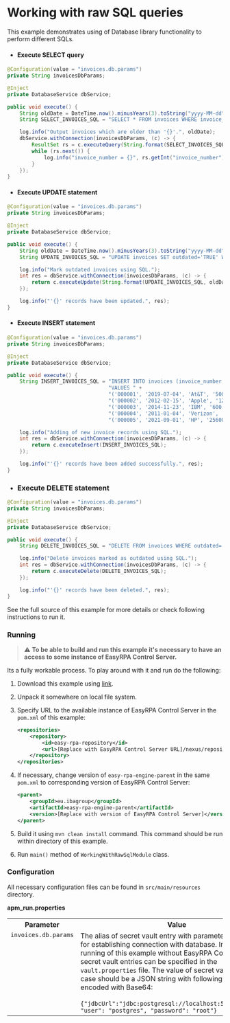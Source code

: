 # Working with raw SQL queries

This example demonstrates using of Database library functionality to perform different SQLs.

* #### Execute SELECT query

```Java
@Configuration(value = "invoices.db.params")
private String invoicesDbParams;

@Inject
private DatabaseService dbService;

public void execute() {
    String oldDate = DateTime.now().minusYears(3).toString("yyyy-MM-dd");
    String SELECT_INVOICES_SQL = "SELECT * FROM invoices WHERE invoice_date < '%s';";

    log.info("Output invoices which are older than '{}'.", oldDate);
    dbService.withConnection(invoicesDbParams, (c) -> {
        ResultSet rs = c.executeQuery(String.format(SELECT_INVOICES_SQL, oldDate));
        while (rs.next()) {
            log.info("invoice_number = {}", rs.getInt("invoice_number"));
        }
    });
}
```

* #### Execute UPDATE statement

```Java
@Configuration(value = "invoices.db.params")
private String invoicesDbParams;

@Inject
private DatabaseService dbService;

public void execute() {
    String oldDate = DateTime.now().minusYears(3).toString("yyyy-MM-dd");
    String UPDATE_INVOICES_SQL = "UPDATE invoices SET outdated='TRUE' WHERE invoice_date < '%s';";

    log.info("Mark outdated invoices using SQL.");
    int res = dbService.withConnection(invoicesDbParams, (c) -> {
        return c.executeUpdate(String.format(UPDATE_INVOICES_SQL, oldDate));
    });

    log.info("'{}' records have been updated.", res);
}
```

* #### Execute INSERT statement

```Java
@Configuration(value = "invoices.db.params")
private String invoicesDbParams;

@Inject
private DatabaseService dbService;

public void execute() {
    String INSERT_INVOICES_SQL = "INSERT INTO invoices (invoice_number, invoice_date, customer_name, amount) " +
                                 "VALUES " +
                                 "('000001', '2019-07-04', 'At&T', '5000.76'), " +
                                 "('000002', '2012-02-15', 'Apple', '12320.99'), " +
                                 "('000003', '2014-11-23', 'IBM', '600.00'), " +
                                 "('000004', '2011-01-04', 'Verizon', '138.50'), " +
                                 "('000005', '2021-09-01', 'HP', '25600.00');";

    log.info("Adding of new invoice records using SQL.");
    int res = dbService.withConnection(invoicesDbParams, (c) -> {
        return c.executeInsert(INSERT_INVOICES_SQL);
    });

    log.info("'{}' records have been added successfully.", res);
}
```

* ### Execute DELETE statement

```Java
@Configuration(value = "invoices.db.params")
private String invoicesDbParams;

@Inject
private DatabaseService dbService;

public void execute() {
    String DELETE_INVOICES_SQL = "DELETE FROM invoices WHERE outdated='TRUE';";

    log.info("Delete invoices marked as outdated using SQL.");
    int res = dbService.withConnection(invoicesDbParams, (c) -> {
        return c.executeDelete(DELETE_INVOICES_SQL);
    });

    log.info("'{}' records have been deleted.", res);
}
```

See the full source of this example for more details or check following instructions to run it.

### Running

> :warning: **To be able to build and run this example it's necessary to have an access
>to some instance of EasyRPA Control Server.**

Its a fully workable process. To play around with it and run do the following:
1. Download this example using [link][down_git_link].
2. Unpack it somewhere on local file system.
3. Specify URL to the available instance of EasyRPA Control Server in the `pom.xml` of this example:
    ```xml
    <repositories>
        <repository>
            <id>easy-rpa-repository</id>
            <url>[Replace with EasyRPA Control Server URL]/nexus/repository/easyrpa/</url>
        </repository>
    </repositories>
    ```
4. If necessary, change version of `easy-rpa-engine-parent` in the same `pom.xml` to corresponding version of
   EasyRPA Control Server:
    ```xml
    <parent>
        <groupId>eu.ibagroup</groupId>
        <artifactId>easy-rpa-engine-parent</artifactId>
        <version>[Replace with version of EasyRPA Control Server]</version>
    </parent>
    ```

5. Build it using `mvn clean install` command. This command should be run within directory of this example.
6. Run `main()` method of `WorkingWithRawSqlModule` class.

[down_git_link]: https://downgit.github.io/#/home?url=https://github.com/easy-rpa/openframework/tree/main/examples/database/working-with-raw-sql

### Configuration

All necessary configuration files can be found in `src/main/resources` directory.

**apm_run.properties**

<table>
    <tr><th>Parameter</th><th>Value</th></tr>    
    <tr><td valign="top"><code>invoices.db.params</code></td><td>
        The alias of secret vault entry with parameters necessary for establishing connection with database. In case of 
        running of this example without EasyRPA Control Server, secret vault entries can be specified in the 
        <code>vault.properties</code> file. The value of secret vault entry in this case should be a JSON string with 
        following structure encoded with Base64:<br>
        <br>
        <code>{"jdbcUrl":"jdbc:postgresql://localhost:5432/postgres", "user": "postgres", "password": "root"}</code>    
    </td></tr>
</table> 